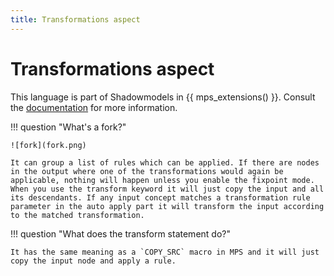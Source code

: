 ```yaml
---
title: Transformations aspect
---
```


# Transformations aspect

This language is part of Shadowmodels in {{ mps_extensions() }}. Consult the [documentation](https://jetbrains.github.io/MPS-extensions/extensions/shadowmodels/)
for more information.

!!! question "What's a fork?"

    ![fork](fork.png)

    It can group a list of rules which can be applied. If there are nodes in the output where one of the transformations would again be applicable, nothing will happen unless you enable the fixpoint mode.
    When you use the transform keyword it will just copy the input and all its descendants. If any input concept matches a transformation rule parameter in the auto apply part it will transform the input according to the matched transformation.

!!! question "What does the transform statement do?"

    It has the same meaning as a `COPY_SRC` macro in MPS and it will just copy the input node and apply a rule.
